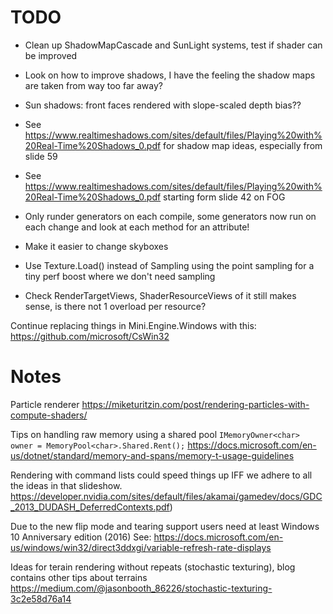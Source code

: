 # TODO

- Clean up ShadowMapCascade and SunLight systems, test if shader can be improved
- Look on how to improve shadows, I have the feeling the shadow maps are taken from way too far away? 
- Sun shadows: front faces rendered with slope-scaled depth bias??
- See https://www.realtimeshadows.com/sites/default/files/Playing%20with%20Real-Time%20Shadows_0.pdf for shadow map ideas, especially from slide 59
- See https://www.realtimeshadows.com/sites/default/files/Playing%20with%20Real-Time%20Shadows_0.pdf starting form slide 42 on FOG

- Only runder generators on each compile, some generators now run on each change and look at each method for an attribute!

- Make it easier to change skyboxes
- Use Texture.Load() instead of Sampling using the point sampling for a tiny perf boost where we don't need sampling

- Check RenderTargetViews, ShaderResourceViews of it still makes sense, is there not 1 overload per resource?

Continue replacing things in Mini.Engine.Windows with this: https://github.com/microsoft/CsWin32

# Notes
Particle renderer
https://miketuritzin.com/post/rendering-particles-with-compute-shaders/

Tips on handling raw memory using a shared pool `IMemoryOwner<char> owner = MemoryPool<char>.Shared.Rent();`
https://docs.microsoft.com/en-us/dotnet/standard/memory-and-spans/memory-t-usage-guidelines

Rendering with command lists could speed things up IFF we adhere to all the ideas in that slideshow.
https://developer.nvidia.com/sites/default/files/akamai/gamedev/docs/GDC_2013_DUDASH_DeferredContexts.pdf)

Due to the new flip mode and tearing support users need at least Windows 10 Anniversary edition (2016)
See: https://docs.microsoft.com/en-us/windows/win32/direct3ddxgi/variable-refresh-rate-displays

Ideas for terain rendering without repeats (stochastic texturing), blog contains other tips about terrains
https://medium.com/@jasonbooth_86226/stochastic-texturing-3c2e58d76a14